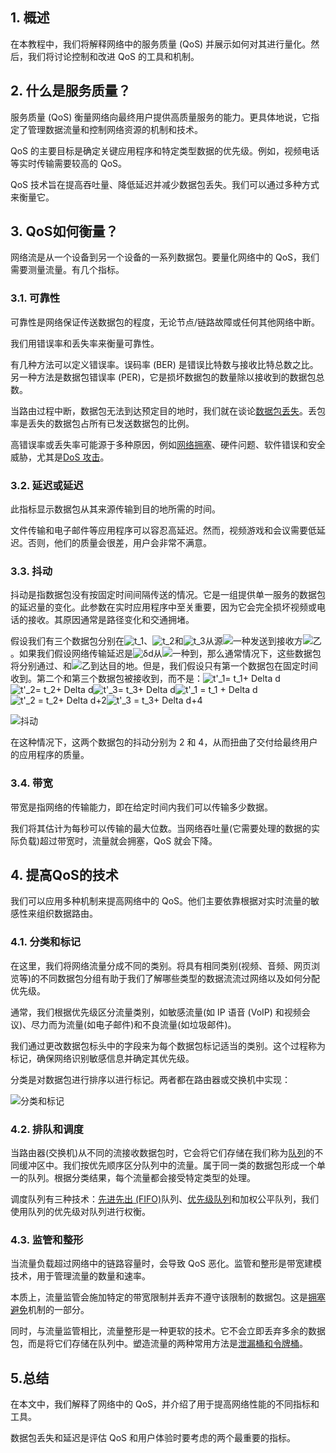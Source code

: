 ## 1. 概述

在本教程中，我们将解释网络中的服务质量 (QoS) 并展示如何对其进行量化。然后，我们将讨论控制和改进 QoS 的工具和机制。

## 2. 什么是服务质量？

服务质量 (QoS) 衡量网络向最终用户提供高质量服务的能力。更具体地说，它指定了管理数据流量和控制网络资源的机制和技术。

QoS 的主要目标是确定关键应用程序和特定类型数据的优先级。例如，视频电话等实时传输需要较高的 QoS。

QoS 技术旨在提高吞吐量、降低延迟并减少数据包丢失。我们可以通过多种方式来衡量它。

## 3. QoS如何衡量？

网络流是从一个设备到另一个设备的一系列数据包。要量化网络中的 QoS，我们需要测量流量。有几个指标。

### 3.1. 可靠性

可靠性是网络保证传送数据包的程度，无论节点/链路故障或任何其他网络中断。

我们用错误率和丢失率来衡量可靠性。

有几种方法可以定义错误率。误码率 (BER) 是错误比特数与接收比特总数之比。另一种方法是数据包错误率 (PER)，它是损坏数据包的数量除以接收到的数据包总数。

当路由过程中断，数据包无法到达预定目的地时，我们就在谈论[数据包丢失](https://www.baeldung.com/cs/bandwidth-packet-loss-latency-jitter#packet-loss)。丢包率是丢失的数据包占所有已发送数据包的比例。

高错误率或丢失率可能源于多种原因，例如[网络拥塞](https://www.baeldung.com/cs/udp-packet-loss#1-network-congestion)、硬件问题、软件错误和安全威胁，尤其是[DoS 攻击](https://www.baeldung.com/cs/dos-vs-ddos-attacks#basics-of-denial-of-service-attacks)。

### 3.2. 延迟或延迟

此指标显示数据包从其来源传输到目的地所需的时间。

文件传输和电子邮件等应用程序可以容忍高延迟。然而，视频游戏和会议需要低延迟。否则，他们的质量会很差，用户会非常不满意。

### 3.3. 抖动

抖动是指数据包没有按固定时间间隔传送的情况。它是一组提供单一服务的数据包的延迟量的变化。此参数在实时应用程序中至关重要，因为它会完全损坏视频或电话的接收。其原因通常是路径变化和交通拥堵。

假设我们有三个数据包分别在![t_1](https://www.baeldung.com/wp-content/ql-cache/quicklatex.com-1e4b83bfded63db15bb03ce955152ec3_l3.svg)、![t_2](https://www.baeldung.com/wp-content/ql-cache/quicklatex.com-1c02724c766a68744c9c856bb11dd90d_l3.svg)和![t_3](https://www.baeldung.com/wp-content/ql-cache/quicklatex.com-b9ab785bb2341a5e5165b1f53531f2b5_l3.svg)从源![一种](https://www.baeldung.com/wp-content/ql-cache/quicklatex.com-816b613a4f79d4bf9cb51396a9654120_l3.svg)发送到接收方![乙](https://www.baeldung.com/wp-content/ql-cache/quicklatex.com-c74288aabc0e2ca280d25d92bf1a1ec2_l3.svg)。如果我们假设网络传输延迟是![δd](https://www.baeldung.com/wp-content/ql-cache/quicklatex.com-2c8c2a263336089fca3a576dd8b19811_l3.svg)从![一种](https://www.baeldung.com/wp-content/ql-cache/quicklatex.com-816b613a4f79d4bf9cb51396a9654120_l3.svg)到，那么通常情况下，这些数据包将分别通过、和![乙](https://www.baeldung.com/wp-content/ql-cache/quicklatex.com-c74288aabc0e2ca280d25d92bf1a1ec2_l3.svg)到达目的地。但是，我们假设只有第一个数据包在固定时间收到。第二个和第三个数据包被接收到，而不是：![t'_1= t_1+ Delta d](https://www.baeldung.com/wp-content/ql-cache/quicklatex.com-8158d83d5fc4abeb70cfaac99372dfd5_l3.svg)![t'_2= t_2+ Delta d](https://www.baeldung.com/wp-content/ql-cache/quicklatex.com-904d9d1a842a9dd39bba8e4c26c56ad7_l3.svg)![t'_3= t_3+ Delta d](https://www.baeldung.com/wp-content/ql-cache/quicklatex.com-2647faa68005c9a4ed653f505efacf80_l3.svg)![t'_1 = t_1 + Delta d](https://www.baeldung.com/wp-content/ql-cache/quicklatex.com-a76b6da8b476becc397518748b534a6d_l3.svg)![t'_2 = t_2+ Delta d+2](https://www.baeldung.com/wp-content/ql-cache/quicklatex.com-9b623002b886eed3cb587bb779fab24e_l3.svg)![t'_3 = t_3+ Delta d+4](https://www.baeldung.com/wp-content/ql-cache/quicklatex.com-fe1b0b3758e54a50c4826a63d0c24fc4_l3.svg)

![抖动](https://www.baeldung.com/wp-content/uploads/sites/4/2023/01/shema-jitter-1.png)

在这种情况下，这两个数据包的抖动分别为 2 和 4，从而扭曲了交付给最终用户的应用程序的质量。

### 3.4. 带宽

带宽是指网络的传输能力，即在给定时间内我们可以传输多少数据。

我们将其估计为每秒可以传输的最大位数。当网络吞吐量(它需要处理的数据的实际负载)超过带宽时，流量就会拥塞，QoS 就会下降。

## 4. 提高QoS的技术

我们可以应用多种机制来提高网络中的 QoS。他们主要依靠根据对实时流量的敏感性来组织数据路由。

### 4.1. 分类和标记

在这里，我们将网络流量分成不同的类别。将具有相同类别(视频、音频、网页浏览等)的不同数据包分组有助于我们了解哪些类型的数据流流过网络以及如何分配优先级。

通常，我们根据优先级区分流量类别，如敏感流量(如 IP 语音 (VoIP) 和视频会议)、尽力而为流量(如电子邮件)和不良流量(如垃圾邮件)。

我们通过更改数据包标头中的字段来为每个数据包标记适当的类别。这个过程称为标记，确保网络识别敏感信息并确定其优先级。

分类是对数据包进行排序以进行标记。两者都在路由器或交换机中实现：

![分类和标记](https://www.baeldung.com/wp-content/uploads/sites/4/2023/01/classification-and-marking-1-1.png)

### 4.2. 排队和调度

当路由器(交换机)从不同的流接收数据包时，它会将它们存储在我们称为[队列](https://www.baeldung.com/cs/types-of-queues)的不同缓冲区中。我们按优先顺序区分队列中的流量。属于同一类的数据包形成一个单一的队列。根据分类结果，每个流量都会接受特定类型的处理。

调度队列有三种技术：[先进先出 (FIFO)](https://www.baeldung.com/cs/fifo-page-replacement)队列、[优先级队列](https://www.baeldung.com/cs/priority-queue)和加权公平队列，我们使用队列的优先级对队列进行权衡。

### 4.3. 监管和整形

当流量负载超过网络中的链路容量时，会导致 QoS 恶化。监管和整形是带宽建模技术，用于管理流量的数量和速率。

本质上，流量监管会施加特定的带宽限制并丢弃不遵守该限制的数据包。这是[拥塞避免](https://www.baeldung.com/cs/tcp-flow-control-vs-congestion-control#2-congestion-avoidance)机制的一部分。

同时，与流量监管相比，流量整形是一种更软的技术。它不会立即丢弃多余的数据包，而是将它们存储在队列中。塑造流量的两种常用方法是[泄漏桶和令牌桶](https://www.baeldung.com/cs/traffic-engineering-shaping-vs-policing#2-leaky-bucket-shaper)。

## 5.总结

在本文中，我们解释了网络中的 QoS，并介绍了用于提高网络性能的不同指标和工具。

数据包丢失和延迟是评估 QoS 和用户体验时要考虑的两个最重要的指标。